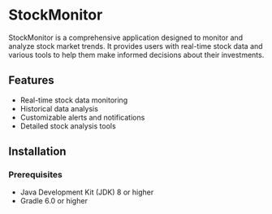 # StockMonitor

StockMonitor is a comprehensive application designed to monitor and analyze stock market trends. It provides users with real-time stock data and various tools to help them make informed decisions about their investments.

## Features

- Real-time stock data monitoring
- Historical data analysis
- Customizable alerts and notifications
- Detailed stock analysis tools

## Installation

### Prerequisites

- Java Development Kit (JDK) 8 or higher
- Gradle 6.0 or higher
